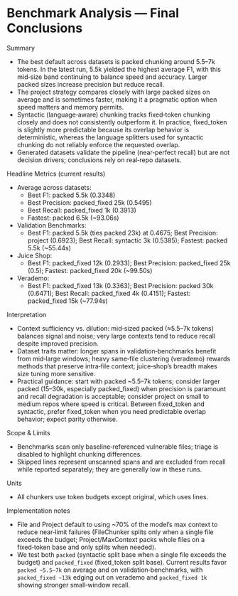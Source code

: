 # Benchmark Analysis — Final Conclusions

Summary
- The best default across datasets is packed chunking around 5.5–7k tokens. In the latest run, 5.5k yielded the highest average F1, with this mid‑size band continuing to balance speed and accuracy. Larger packed sizes increase precision but reduce recall.
- The project strategy compares closely with large packed sizes on average and is sometimes faster, making it a pragmatic option when speed matters and memory permits.
- Syntactic (language‑aware) chunking tracks fixed‑token chunking closely and does not consistently outperform it. In practice, fixed_token is slightly more predictable because its overlap behavior is deterministic, whereas the language splitters used for syntactic chunking do not reliably enforce the requested overlap.
- Generated datasets validate the pipeline (near‑perfect recall) but are not decision drivers; conclusions rely on real‑repo datasets.

Headline Metrics (current results)
- Average across datasets:
  - Best F1: packed 5.5k (0.3348)
  - Best Precision: packed_fixed 25k (0.5495)
  - Best Recall: packed_fixed 1k (0.3913)
  - Fastest: packed 6.5k (~93.06s)
- Validation Benchmarks:
  - Best F1: packed 5.5k (ties packed 23k) at 0.4675; Best Precision: project (0.6923); Best Recall: syntactic 3k (0.5385); Fastest: packed 5.5k (~55.44s)
- Juice Shop:
  - Best F1: packed_fixed 12k (0.2933); Best Precision: packed_fixed 25k (0.5); Fastest: packed_fixed 20k (~99.50s)
- Verademo:
  - Best F1: packed_fixed 13k (0.3363); Best Precision: packed 30k (0.6471); Best Recall: packed_fixed 4k (0.4151); Fastest: packed_fixed 15k (~77.94s)

Interpretation
- Context sufficiency vs. dilution: mid‑sized packed (≈5.5–7k tokens) balances signal and noise; very large contexts tend to reduce recall despite improved precision.
- Dataset traits matter: longer spans in validation‑benchmarks benefit from mid‑large windows; heavy same‑file clustering (verademo) rewards methods that preserve intra‑file context; juice‑shop’s breadth makes size tuning more sensitive.
- Practical guidance: start with packed ~5.5–7k tokens; consider larger packed (15–30k, especially packed_fixed) when precision is paramount and recall degradation is acceptable; consider project on small to medium repos where speed is critical. Between fixed_token and syntactic, prefer fixed_token when you need predictable overlap behavior; expect parity otherwise.

Scope & Limits
- Benchmarks scan only baseline‑referenced vulnerable files; triage is disabled to highlight chunking differences.
- Skipped lines represent unscanned spans and are excluded from recall while reported separately; they are generally low in these runs.

Units
- All chunkers use token budgets except original, which uses lines.

Implementation notes
- File and Project default to using ~70% of the model’s max context to reduce near‑limit failures (FileChunker splits only when a single file exceeds the budget; Project/MaxContext packs whole files on a fixed‑token base and only splits when needed).
- We test both `packed` (syntactic split base when a single file exceeds the budget) and `packed_fixed` (fixed_token split base). Current results favor `packed ~5.5–7k` on average and on validation‑benchmarks, with `packed_fixed ~13k` edging out on verademo and `packed_fixed 1k` showing stronger small‑window recall.
